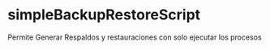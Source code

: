 # simpleBackupRestoreScript
Permite Generar Respaldos y restauraciones con solo ejecutar los procesos
